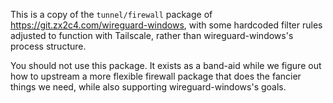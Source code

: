 This is a copy of the `tunnel/firewall` package of
https://git.zx2c4.com/wireguard-windows, with some hardcoded filter
rules adjusted to function with Tailscale, rather than
wireguard-windows's process structure.

You should not use this package. It exists as a band-aid while we
figure out how to upstream a more flexible firewall package that does
the fancier things we need, while also supporting wireguard-windows's
goals.
